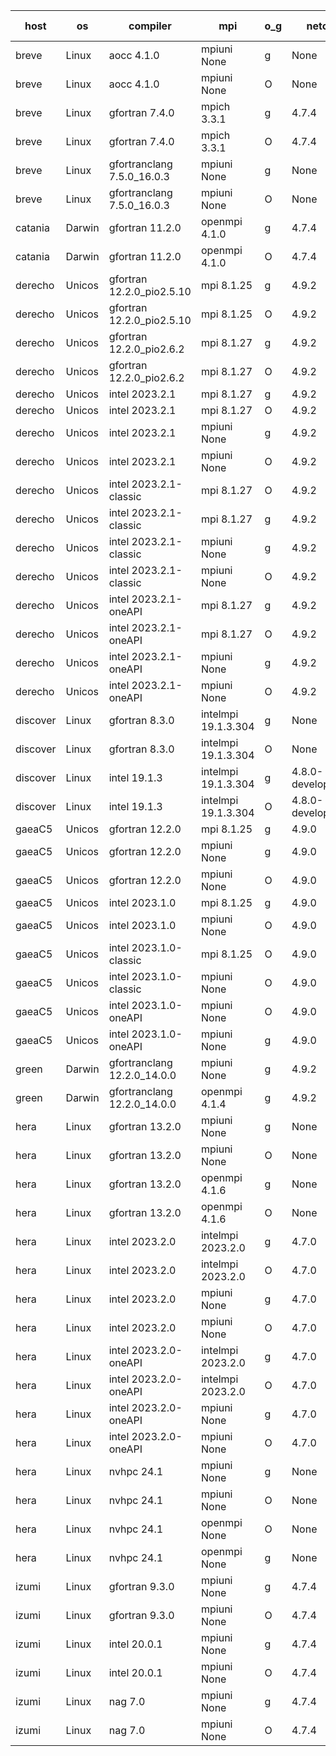 

| host     | os       | compiler                              | mpi                      | o_g        | netcdf        | build       | u_pass          | u_fail          | s_pass            | s_fail            | e_pass             | e_fail             | nuopc_pass       | nuopc_fail       | artifacts link          |
|----------|----------|---------------------------------------|--------------------------|------------|---------------|-------------|-----------------|-----------------|-------------------|-------------------|--------------------|--------------------|------------------|------------------|-------------------------|
| breve | Linux | aocc 4.1.0 | mpiuni None  | g | None  | PASS | 12500 | 26 | 8 | 0 | 44 | 0 | None | None | <a href="https://github.com/esmf-org/esmf-test-artifacts/tree/cf8ceb5e5836b9d0d7f3a46a29c061c6267b7d6c/develop/aocc/4.1.0/g/mpiuni/None" target="_blank">cf8ceb5</a> | 
| breve | Linux | aocc 4.1.0 | mpiuni None  | O | None  | PASS | 12500 | 26 | 8 | 0 | 44 | 0 | None | None | <a href="https://github.com/esmf-org/esmf-test-artifacts/tree/c2be352ca7b885fed4246068b2b04c8ae18ebcb2/develop/aocc/4.1.0/O/mpiuni/None" target="_blank">c2be352</a> | 
| breve | Linux | gfortran 7.4.0 | mpich 3.3.1  | g | 4.7.4  | PASS | 14194 | 0 | 50 | 0 | 81 | 0 | 56 | 0 | <a href="https://github.com/esmf-org/esmf-test-artifacts/tree/40889e5f667437e52fbe23f521a39a748b440015/develop/gfortran/7.4.0/g/mpich/3.3.1" target="_blank">40889e5</a> | 
| breve | Linux | gfortran 7.4.0 | mpich 3.3.1  | O | 4.7.4  | PASS | 14194 | 0 | 50 | 0 | 81 | 0 | 56 | 0 | <a href="https://github.com/esmf-org/esmf-test-artifacts/tree/152453c0a5071f1d2a60bff48b7dff7ac7daa915/develop/gfortran/7.4.0/O/mpich/3.3.1" target="_blank">152453c</a> | 
| breve | Linux | gfortranclang 7.5.0_16.0.3 | mpiuni None  | g | None  | PASS | 12526 | 0 | 8 | 0 | 44 | 0 | None | None | <a href="https://github.com/esmf-org/esmf-test-artifacts/tree/222612832de3b9ec8cf032c21edef97c6239ee3c/develop/gfortranclang/7.5.0_16.0.3/g/mpiuni/None" target="_blank">2226128</a> | 
| breve | Linux | gfortranclang 7.5.0_16.0.3 | mpiuni None  | O | None  | PASS | 12526 | 0 | 8 | 0 | 44 | 0 | None | None | <a href="https://github.com/esmf-org/esmf-test-artifacts/tree/4e42ddaaa1e4dfc32b7147772d2dbe58d0150328/develop/gfortranclang/7.5.0_16.0.3/O/mpiuni/None" target="_blank">4e42dda</a> | 
| catania | Darwin | gfortran 11.2.0 | openmpi 4.1.0  | g | 4.7.4  | PASS | 14191 | 3 | 50 | 0 | 81 | 0 | 56 | 0 | <a href="https://github.com/esmf-org/esmf-test-artifacts/tree/a5f3e4d39df7b2b6ac67d2598a64c30a0feec31c/develop/gfortran/11.2.0/g/openmpi/4.1.0" target="_blank">a5f3e4d</a> | 
| catania | Darwin | gfortran 11.2.0 | openmpi 4.1.0  | O | 4.7.4  | PASS | 14191 | 3 | 50 | 0 | 81 | 0 | 56 | 0 | <a href="https://github.com/esmf-org/esmf-test-artifacts/tree/feb1bd8a4f3e03d677054fa02c1eba0ae6831d5e/develop/gfortran/11.2.0/O/openmpi/4.1.0" target="_blank">feb1bd8</a> | 
| derecho | Unicos | gfortran 12.2.0_pio2.5.10 | mpi 8.1.25  | g | 4.9.2  | PASS | 14194 | 0 | 50 | 0 | 81 | 0 | 56 | 0 | <a href="https://github.com/esmf-org/esmf-test-artifacts/tree/e03b2f95d60058cae1b80474ffd6bfb768ad540f/develop/gfortran/12.2.0_pio2.5.10/g/mpi/8.1.25" target="_blank">e03b2f9</a> | 
| derecho | Unicos | gfortran 12.2.0_pio2.5.10 | mpi 8.1.25  | O | 4.9.2  | PASS | 14194 | 0 | 50 | 0 | 81 | 0 | 56 | 0 | <a href="https://github.com/esmf-org/esmf-test-artifacts/tree/95386fd8b45b162da99bc2931a871fcc535618fe/develop/gfortran/12.2.0_pio2.5.10/O/mpi/8.1.25" target="_blank">95386fd</a> | 
| derecho | Unicos | gfortran 12.2.0_pio2.6.2 | mpi 8.1.27  | g | 4.9.2  | PASS | 14194 | 0 | 50 | 0 | 81 | 0 | 56 | 0 | <a href="https://github.com/esmf-org/esmf-test-artifacts/tree/06af8c46d6812d19877e7d1e06fe9a8deb051358/develop/gfortran/12.2.0_pio2.6.2/g/mpi/8.1.27" target="_blank">06af8c4</a> | 
| derecho | Unicos | gfortran 12.2.0_pio2.6.2 | mpi 8.1.27  | O | 4.9.2  | PASS | 14194 | 0 | 50 | 0 | 81 | 0 | 56 | 0 | <a href="https://github.com/esmf-org/esmf-test-artifacts/tree/8650043ea3e0c6747a85d5766c56fa699f943787/develop/gfortran/12.2.0_pio2.6.2/O/mpi/8.1.27" target="_blank">8650043</a> | 
| derecho | Unicos | intel 2023.2.1 | mpi 8.1.27  | g | 4.9.2  | PASS | 14194 | 0 | 50 | 0 | 81 | 0 | 56 | 0 | <a href="https://github.com/esmf-org/esmf-test-artifacts/tree/7928bcac9242b08397b3446cd9fe66a7bbac5da6/develop/intel/2023.2.1/g/mpi/8.1.27" target="_blank">7928bca</a> | 
| derecho | Unicos | intel 2023.2.1 | mpi 8.1.27  | O | 4.9.2  | PASS | 14194 | 0 | 50 | 0 | 81 | 0 | 56 | 0 | <a href="https://github.com/esmf-org/esmf-test-artifacts/tree/ac121fb449707f0f30e941176c98c34e1d99d43f/develop/intel/2023.2.1/O/mpi/8.1.27" target="_blank">ac121fb</a> | 
| derecho | Unicos | intel 2023.2.1 | mpiuni None  | g | 4.9.2  | PASS | 12526 | 0 | 8 | 0 | 44 | 0 | None | None | <a href="https://github.com/esmf-org/esmf-test-artifacts/tree/e971cc79b831ef4985527d89837e5d3d2f51f9d1/develop/intel/2023.2.1/g/mpiuni/None" target="_blank">e971cc7</a> | 
| derecho | Unicos | intel 2023.2.1 | mpiuni None  | O | 4.9.2  | PASS | 12526 | 0 | 8 | 0 | 44 | 0 | None | None | <a href="https://github.com/esmf-org/esmf-test-artifacts/tree/573201d26eb708843527476a969a74a065c8659d/develop/intel/2023.2.1/O/mpiuni/None" target="_blank">573201d</a> | 
| derecho | Unicos | intel 2023.2.1-classic | mpi 8.1.27  | O | 4.9.2  | PASS | None | None | None | None | None | None | None | None | <a href="https://github.com/esmf-org/esmf-test-artifacts/tree/2805d1dc44f39a31a92dbb439265006864056506/develop/intel/2023.2.1-classic/O/mpi/8.1.27" target="_blank">2805d1d</a> | 
| derecho | Unicos | intel 2023.2.1-classic | mpi 8.1.27  | g | 4.9.2  | PASS | None | None | None | None | None | None | None | None | <a href="https://github.com/esmf-org/esmf-test-artifacts/tree/1aeb4f75013f4e17b79effbf28dcdd4f198a5bb8/develop/intel/2023.2.1-classic/g/mpi/8.1.27" target="_blank">1aeb4f7</a> | 
| derecho | Unicos | intel 2023.2.1-classic | mpiuni None  | g | 4.9.2  | PASS | 12526 | 0 | 8 | 0 | 44 | 0 | None | None | <a href="https://github.com/esmf-org/esmf-test-artifacts/tree/8660ea1393d8f8a2e41a71eb91801b745f3e0c3c/develop/intel/2023.2.1-classic/g/mpiuni/None" target="_blank">8660ea1</a> | 
| derecho | Unicos | intel 2023.2.1-classic | mpiuni None  | O | 4.9.2  | PASS | 12526 | 0 | 8 | 0 | 44 | 0 | None | None | <a href="https://github.com/esmf-org/esmf-test-artifacts/tree/08745a78ff6e705d0b0f5fed6224e07d422b5079/develop/intel/2023.2.1-classic/O/mpiuni/None" target="_blank">08745a7</a> | 
| derecho | Unicos | intel 2023.2.1-oneAPI | mpi 8.1.27  | g | 4.9.2  | PASS | None | None | None | None | None | None | None | None | <a href="https://github.com/esmf-org/esmf-test-artifacts/tree/efd27b35db4f0a00639efffdb54b5983b5032b84/develop/intel/2023.2.1-oneAPI/g/mpi/8.1.27" target="_blank">efd27b3</a> | 
| derecho | Unicos | intel 2023.2.1-oneAPI | mpi 8.1.27  | O | 4.9.2  | PASS | None | None | None | None | None | None | None | None | <a href="https://github.com/esmf-org/esmf-test-artifacts/tree/3e779b21e2242f118f7824813d40e2876cb8c98e/develop/intel/2023.2.1-oneAPI/O/mpi/8.1.27" target="_blank">3e779b2</a> | 
| derecho | Unicos | intel 2023.2.1-oneAPI | mpiuni None  | g | 4.9.2  | PASS | 12526 | 0 | 8 | 0 | 44 | 0 | None | None | <a href="https://github.com/esmf-org/esmf-test-artifacts/tree/ef3b481ea3420592f658b35c3708bff3dfcbdfb8/develop/intel/2023.2.1-oneAPI/g/mpiuni/None" target="_blank">ef3b481</a> | 
| derecho | Unicos | intel 2023.2.1-oneAPI | mpiuni None  | O | 4.9.2  | PASS | 12526 | 0 | 8 | 0 | 44 | 0 | None | None | <a href="https://github.com/esmf-org/esmf-test-artifacts/tree/ecd7994d1188c91fd1c209a3dc96fbbdeff96792/develop/intel/2023.2.1-oneAPI/O/mpiuni/None" target="_blank">ecd7994</a> | 
| discover | Linux | gfortran 8.3.0 | intelmpi 19.1.3.304  | g | None  | PASS | None | None | None | None | None | None | None | None | <a href="https://github.com/esmf-org/esmf-test-artifacts/tree/91a6ec4d88c040bac0be7a8ef574431c1a89aa2d/develop/gfortran/8.3.0/g/intelmpi/19.1.3.304" target="_blank">91a6ec4</a> | 
| discover | Linux | gfortran 8.3.0 | intelmpi 19.1.3.304  | O | None  | PASS | None | None | None | None | None | None | None | None | <a href="https://github.com/esmf-org/esmf-test-artifacts/tree/045d1e527d2bc06bab47ff043554573cdc933a85/develop/gfortran/8.3.0/O/intelmpi/19.1.3.304" target="_blank">045d1e5</a> | 
| discover | Linux | intel 19.1.3 | intelmpi 19.1.3.304  | g | 4.8.0-development  | PASS | None | None | None | None | None | None | None | None | <a href="https://github.com/esmf-org/esmf-test-artifacts/tree/917e3a0533c6fc8066bcfadf47995ac66de34fb2/develop/intel/19.1.3/g/intelmpi/19.1.3.304" target="_blank">917e3a0</a> | 
| discover | Linux | intel 19.1.3 | intelmpi 19.1.3.304  | O | 4.8.0-development  | PASS | 14194 | 0 | 50 | 0 | 81 | 0 | 56 | 0 | <a href="https://github.com/esmf-org/esmf-test-artifacts/tree/3e15299de31ca4ad03bc42108d9f74208ecdc814/develop/intel/19.1.3/O/intelmpi/19.1.3.304" target="_blank">3e15299</a> | 
| gaeaC5 | Unicos | gfortran 12.2.0 | mpi 8.1.25  | g | 4.9.0  | PASS | 14194 | 0 | 50 | 0 | 81 | 0 | 56 | 0 | <a href="https://github.com/esmf-org/esmf-test-artifacts/tree/479ed2c3cc5a9bed46d8a3264a4c92ae3fd1b7a5/develop/gfortran/12.2.0/g/mpi/8.1.25" target="_blank">479ed2c</a> | 
| gaeaC5 | Unicos | gfortran 12.2.0 | mpiuni None  | g | 4.9.0  | PASS | None | None | None | None | None | None | None | None | <a href="https://github.com/esmf-org/esmf-test-artifacts/tree/39e0c86e4f68ad5c2683280fed1d9ff6f61f1234/develop/gfortran/12.2.0/g/mpiuni/None" target="_blank">39e0c86</a> | 
| gaeaC5 | Unicos | gfortran 12.2.0 | mpiuni None  | O | 4.9.0  | PASS | 12526 | 0 | 8 | 0 | 44 | 0 | None | None | <a href="https://github.com/esmf-org/esmf-test-artifacts/tree/840809c2b912c0c9ba2f1f1e54405a432d9563be/develop/gfortran/12.2.0/O/mpiuni/None" target="_blank">840809c</a> | 
| gaeaC5 | Unicos | intel 2023.1.0 | mpi 8.1.25  | g | 4.9.0  | PASS | None | None | None | None | None | None | None | None | <a href="https://github.com/esmf-org/esmf-test-artifacts/tree/874cb2421eef04a795eecfaaaf99f93965509a9e/develop/intel/2023.1.0/g/mpi/8.1.25" target="_blank">874cb24</a> | 
| gaeaC5 | Unicos | intel 2023.1.0 | mpiuni None  | O | 4.9.0  | PASS | 12526 | 0 | 8 | 0 | 44 | 0 | None | None | <a href="https://github.com/esmf-org/esmf-test-artifacts/tree/49c918634b48601b44658bc813871e8bacf8b7c0/develop/intel/2023.1.0/O/mpiuni/None" target="_blank">49c9186</a> | 
| gaeaC5 | Unicos | intel 2023.1.0-classic | mpi 8.1.25  | O | 4.9.0  | PASS | 14194 | 0 | 50 | 0 | 81 | 0 | 56 | 0 | <a href="https://github.com/esmf-org/esmf-test-artifacts/tree/40cd72385d6533dbbd014a6876da272263b71c98/develop/intel/2023.1.0-classic/O/mpi/8.1.25" target="_blank">40cd723</a> | 
| gaeaC5 | Unicos | intel 2023.1.0-classic | mpiuni None  | O | 4.9.0  | PASS | 12526 | 0 | 8 | 0 | 44 | 0 | None | None | <a href="https://github.com/esmf-org/esmf-test-artifacts/tree/62f02082d3c805f9ce35619aef04ed8050b25463/develop/intel/2023.1.0-classic/O/mpiuni/None" target="_blank">62f0208</a> | 
| gaeaC5 | Unicos | intel 2023.1.0-oneAPI | mpiuni None  | O | 4.9.0  | PASS | 12526 | 0 | 8 | 0 | 44 | 0 | None | None | <a href="https://github.com/esmf-org/esmf-test-artifacts/tree/760a8157f012a8d0aadaa723578de2d155994175/develop/intel/2023.1.0-oneAPI/O/mpiuni/None" target="_blank">760a815</a> | 
| gaeaC5 | Unicos | intel 2023.1.0-oneAPI | mpiuni None  | g | 4.9.0  | PASS | 12526 | 0 | 8 | 0 | 44 | 0 | None | None | <a href="https://github.com/esmf-org/esmf-test-artifacts/tree/b3f35a2fe566888d194b456d93a92042797c4e52/develop/intel/2023.1.0-oneAPI/g/mpiuni/None" target="_blank">b3f35a2</a> | 
| green | Darwin | gfortranclang 12.2.0_14.0.0 | mpiuni None  | g | 4.9.2  | PASS | 12526 | 0 | 8 | 0 | 44 | 0 | None | None | <a href="https://github.com/esmf-org/esmf-test-artifacts/tree/261b0210dc249270eab3c87683d1f3f3ab964580/develop/gfortranclang/12.2.0_14.0.0/g/mpiuni/None" target="_blank">261b021</a> | 
| green | Darwin | gfortranclang 12.2.0_14.0.0 | openmpi 4.1.4  | g | 4.9.2  | PASS | 14194 | 0 | 50 | 0 | 81 | 0 | 56 | 0 | <a href="https://github.com/esmf-org/esmf-test-artifacts/tree/7b9bda3a85c4a06e03941a29e2d143166b48b901/develop/gfortranclang/12.2.0_14.0.0/g/openmpi/4.1.4" target="_blank">7b9bda3</a> | 
| hera | Linux | gfortran 13.2.0 | mpiuni None  | g | None  | PASS | 12526 | 0 | 8 | 0 | 44 | 0 | None | None | <a href="https://github.com/esmf-org/esmf-test-artifacts/tree/2689607f511e45ec4f6c53b541149823d9ac2b92/develop/gfortran/13.2.0/g/mpiuni/None" target="_blank">2689607</a> | 
| hera | Linux | gfortran 13.2.0 | mpiuni None  | O | None  | PASS | 12526 | 0 | 8 | 0 | 44 | 0 | None | None | <a href="https://github.com/esmf-org/esmf-test-artifacts/tree/3bb6ac0e82a9aba6c47947c85dfc815a1d55a125/develop/gfortran/13.2.0/O/mpiuni/None" target="_blank">3bb6ac0</a> | 
| hera | Linux | gfortran 13.2.0 | openmpi 4.1.6  | g | None  | PASS | 14194 | 0 | 50 | 0 | 81 | 0 | 56 | 0 | <a href="https://github.com/esmf-org/esmf-test-artifacts/tree/1bf0796b22dac004e00b6bf58c1b728dbc4c0637/develop/gfortran/13.2.0/g/openmpi/4.1.6" target="_blank">1bf0796</a> | 
| hera | Linux | gfortran 13.2.0 | openmpi 4.1.6  | O | None  | PASS | None | None | None | None | None | None | None | None | <a href="https://github.com/esmf-org/esmf-test-artifacts/tree/681170af917f9822fce585ee41ff62a0c30f139b/develop/gfortran/13.2.0/O/openmpi/4.1.6" target="_blank">681170a</a> | 
| hera | Linux | intel 2023.2.0 | intelmpi 2023.2.0  | g | 4.7.0  | PASS | 14194 | 0 | 50 | 0 | 81 | 0 | 56 | 0 | <a href="https://github.com/esmf-org/esmf-test-artifacts/tree/e87a7df3abafd2f859ace7f1bf44e8b10d67136d/develop/intel/2023.2.0/g/intelmpi/2023.2.0" target="_blank">e87a7df</a> | 
| hera | Linux | intel 2023.2.0 | intelmpi 2023.2.0  | O | 4.7.0  | PASS | 14194 | 0 | 50 | 0 | 81 | 0 | 56 | 0 | <a href="https://github.com/esmf-org/esmf-test-artifacts/tree/fd909479129de652bcb97108350b4175c583ed9c/develop/intel/2023.2.0/O/intelmpi/2023.2.0" target="_blank">fd90947</a> | 
| hera | Linux | intel 2023.2.0 | mpiuni None  | g | 4.7.0  | PASS | 12526 | 0 | 8 | 0 | 44 | 0 | None | None | <a href="https://github.com/esmf-org/esmf-test-artifacts/tree/3731e976c539f7ed1ed9be3b34815265eb65c933/develop/intel/2023.2.0/g/mpiuni/None" target="_blank">3731e97</a> | 
| hera | Linux | intel 2023.2.0 | mpiuni None  | O | 4.7.0  | PASS | 12526 | 0 | 8 | 0 | 44 | 0 | None | None | <a href="https://github.com/esmf-org/esmf-test-artifacts/tree/918a140e7b68745732330fc08237403ce5e4d30f/develop/intel/2023.2.0/O/mpiuni/None" target="_blank">918a140</a> | 
| hera | Linux | intel 2023.2.0-oneAPI | intelmpi 2023.2.0  | g | 4.7.0  | PASS | 14194 | 0 | 50 | 0 | 81 | 0 | 56 | 0 | <a href="https://github.com/esmf-org/esmf-test-artifacts/tree/3fc72aa3ec41cc3b7ed06b3136d218bf16779c66/develop/intel/2023.2.0-oneAPI/g/intelmpi/2023.2.0" target="_blank">3fc72aa</a> | 
| hera | Linux | intel 2023.2.0-oneAPI | intelmpi 2023.2.0  | O | 4.7.0  | PASS | 14194 | 0 | 49 | 1 | 81 | 0 | 56 | 0 | <a href="https://github.com/esmf-org/esmf-test-artifacts/tree/6f55ad02ba51e426c5e5bf582c4448429cd16419/develop/intel/2023.2.0-oneAPI/O/intelmpi/2023.2.0" target="_blank">6f55ad0</a> | 
| hera | Linux | intel 2023.2.0-oneAPI | mpiuni None  | g | 4.7.0  | PASS | None | None | None | None | None | None | None | None | <a href="https://github.com/esmf-org/esmf-test-artifacts/tree/770e6d69a2d401f4772c25ad3be27c383ca310e9/develop/intel/2023.2.0-oneAPI/g/mpiuni/None" target="_blank">770e6d6</a> | 
| hera | Linux | intel 2023.2.0-oneAPI | mpiuni None  | O | 4.7.0  | PASS | 12526 | 0 | 8 | 0 | 44 | 0 | None | None | <a href="https://github.com/esmf-org/esmf-test-artifacts/tree/2cb250bb715ffb85019ad0effc1a19dfc057747f/develop/intel/2023.2.0-oneAPI/O/mpiuni/None" target="_blank">2cb250b</a> | 
| hera | Linux | nvhpc 24.1 | mpiuni None  | g | None  | PASS | 12526 | 0 | 8 | 0 | 44 | 0 | None | None | <a href="https://github.com/esmf-org/esmf-test-artifacts/tree/287b22303e0e896f2f6c70ddb28b4d176c7c3039/develop/nvhpc/24.1/g/mpiuni/None" target="_blank">287b223</a> | 
| hera | Linux | nvhpc 24.1 | mpiuni None  | O | None  | PASS | 12526 | 0 | 8 | 0 | 44 | 0 | None | None | <a href="https://github.com/esmf-org/esmf-test-artifacts/tree/246f1da4f2a81594761c0db5d3ffa7db237c694b/develop/nvhpc/24.1/O/mpiuni/None" target="_blank">246f1da</a> | 
| hera | Linux | nvhpc 24.1 | openmpi None  | O | None  | PASS | 14194 | 0 | 50 | 0 | 81 | 0 | 56 | 0 | <a href="https://github.com/esmf-org/esmf-test-artifacts/tree/b31d7980ac74eeb68830bc6523aee47cbff06812/develop/nvhpc/24.1/O/openmpi/None" target="_blank">b31d798</a> | 
| hera | Linux | nvhpc 24.1 | openmpi None  | g | None  | PASS | 14194 | 0 | 50 | 0 | 81 | 0 | 56 | 0 | <a href="https://github.com/esmf-org/esmf-test-artifacts/tree/e87fb34c5503ceef47415be5ef789490cc1a4d7f/develop/nvhpc/24.1/g/openmpi/None" target="_blank">e87fb34</a> | 
| izumi | Linux | gfortran 9.3.0 | mpiuni None  | g | 4.7.4  | PASS | 12526 | 0 | 8 | 0 | 44 | 0 | None | None | <a href="https://github.com/esmf-org/esmf-test-artifacts/tree/477dda00e685c7275489ae01d1184e58313dd885/develop/gfortran/9.3.0/g/mpiuni/None" target="_blank">477dda0</a> | 
| izumi | Linux | gfortran 9.3.0 | mpiuni None  | O | 4.7.4  | PASS | 12526 | 0 | 8 | 0 | 44 | 0 | None | None | <a href="https://github.com/esmf-org/esmf-test-artifacts/tree/dfd956664e48c2da8e6fbf3d50f179b5cdaea622/develop/gfortran/9.3.0/O/mpiuni/None" target="_blank">dfd9566</a> | 
| izumi | Linux | intel 20.0.1 | mpiuni None  | g | 4.7.4  | PASS | 12526 | 0 | 8 | 0 | 44 | 0 | None | None | <a href="https://github.com/esmf-org/esmf-test-artifacts/tree/749a52df8930de7788f36abbe5d54b4478298570/develop/intel/20.0.1/g/mpiuni/None" target="_blank">749a52d</a> | 
| izumi | Linux | intel 20.0.1 | mpiuni None  | O | 4.7.4  | PASS | 12526 | 0 | 8 | 0 | 44 | 0 | None | None | <a href="https://github.com/esmf-org/esmf-test-artifacts/tree/643187dc67a246edbc324b85697610412b3101f4/develop/intel/20.0.1/O/mpiuni/None" target="_blank">643187d</a> | 
| izumi | Linux | nag 7.0 | mpiuni None  | g | 4.7.4  | PASS | 12418 | 108 | 8 | 0 | 44 | 0 | None | None | <a href="https://github.com/esmf-org/esmf-test-artifacts/tree/b506d6522ff06a528b6f4166dbbadcfea234af5a/develop/nag/7.0/g/mpiuni/None" target="_blank">b506d65</a> | 
| izumi | Linux | nag 7.0 | mpiuni None  | O | 4.7.4  | PASS | 12526 | 0 | 8 | 0 | 44 | 0 | None | None | <a href="https://github.com/esmf-org/esmf-test-artifacts/tree/fc70fce077ec0bc898226441cdb918eb5b3ba35a/develop/nag/7.0/O/mpiuni/None" target="_blank">fc70fce</a> | 
